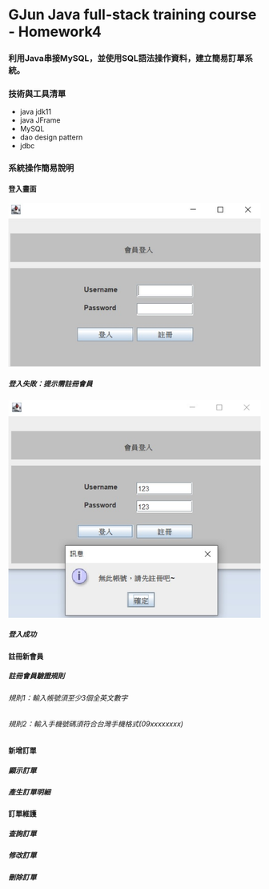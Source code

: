# GJun Java full-stack training course - Homework4
### 利用Java串接MySQL，並使用SQL語法操作資料，建立簡易訂單系統。
### 技術與工具清單
- java jdk11
- java JFrame
- MySQL
- dao design pattern
- jdbc

### 系統操作簡易說明
#### 登入畫面
![image](./images/loginUI.jpg)
##### 登入失敗：提示需註冊會員
![image](./images/login_error.jpg)
##### 登入成功

#### 註冊新會員
##### 註冊會員驗證規則
###### 規則1：輸入帳號須至少3個全英文數字
###### 規則2：輸入手機號碼須符合台灣手機格式(09xxxxxxxx)

#### 新增訂單
##### 顯示訂單
##### 產生訂單明細

#### 訂單維護
##### 查詢訂單
##### 修改訂單
##### 刪除訂單